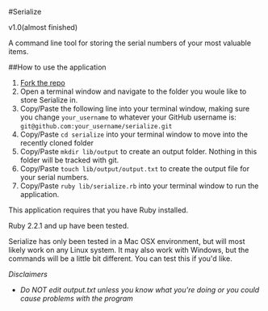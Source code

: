 #Serialize 

v1.0(almost finished)

A command line tool for storing the serial numbers of your most valuable items.

##How to use the application

1. [Fork the repo](https://github.com/salexzee/serialize/settings#fork-destination-box)
2. Open a terminal window and navigate to the folder you woule like to store Serialize in.
3. Copy/Paste the following line into your terminal window, making sure you change `your_username` to whatever your GitHub username is: `git@github.com:your_username/serialize.git`
4. Copy/Paste `cd serialize` into your terminal window to move into the recently cloned folder
5. Copy/Paste `mkdir lib/output` to create an output folder. Nothing in this folder will be tracked with git.
6. Copy/Paste `touch lib/output/output.txt` to create the output file for your serial numbers.
7. Copy/Paste `ruby lib/serialize.rb` into your terminal window to run the application.

This application requires that you have Ruby installed.

Ruby 2.2.1 and up have been tested.

Serialize has only been tested in a Mac OSX environment, but will most likely work on any Linux system. It may also work with Windows, but the commands will be a little bit different. You can test this if you'd like.

*Disclaimers*
- *Do NOT edit output.txt unless you know what you're doing or you could cause problems with the program*